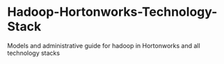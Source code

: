 # Hadoop-Hortonworks-Technology-Stack
Models and administrative guide for hadoop in Hortonworks and all technology stacks
